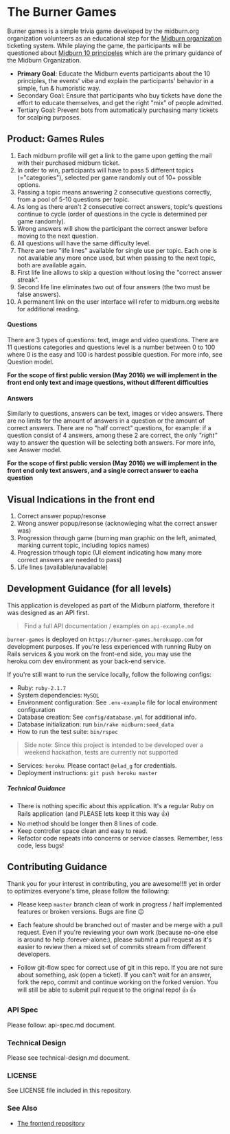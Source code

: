# The Burner Games

Burner games is a simple trivia game developed by the midburn.org organization volunteers as an educational step for the [Midburn organization](http://midburn.org) ticketing system. While playing the game, the participants will be questioned about [Midburn 10 principeles](http://midburn.org/en-ten-principles/) which are the primary guidance of the Midburn Organization.

- **Primary Goal**: Educate the Midburn events participants about the 10 principles, the events' vibe and explain the participants' behavior in a simple, fun & humoristic way.
- Secondary Goal: Ensure that participants who buy tickets have done the effort to educate themselves, and get the right "mix" of people admitted.
- Tertiary Goal: Prevent bots from automatically purchasing many tickets for scalping purposes.

## Product: Games Rules

1. Each midburn profile will get a link to the game upon getting the mail with their purchased midburn ticket.
1. In order to win, participants will have to pass 5 different topics (="categories"), selected per game randomly out of 10+ possible options.
2. Passing a topic means answering 2 consecutive questions correctly, from a pool of 5-10 questions per topic.
3. As long as there aren't 2 consecutive correct answers, topic's questions continue to cycle (order of questions in the cycle is determined per game randomly).
1. Wrong answers will show the participant the correct answer before moving to the next question.
1. All questions will have the same difficulty level.
1. There are two "life lines" available for single use per topic. Each one is not available any more once used, but when passing to the next topic, both are available again.
2. First life line allows to skip a question without losing the "correct answer streak".
3. Second life line eliminates two out of four answers (the two must be false answers).
1. A permanent link on the user interface will refer to midburn.org website for additional reading.

#### Questions
There are 3 types of questions: text, image and video questions. There are 11 questions categories and questions level is a number between 0 to 100 where 0 is the easy and 100 is hardest possible question. For more info, see Question model.

**For the scope of first public version (May 2016) we will implement in the front end only text and image questions, without different difficulties**

#### Answers
Similarly to questions, answers can be text, images or video answers. There are no limits for the amount of answers in a question or the amount of correct answers. There are no "half correct" questions, for example: if a question consist of 4 answers, among these 2 are correct, the only *"right"* way to answer the question will be selecting both answers. For more info, see Answer model.

**For the scope of first public version (May 2016) we will implement in the front end only text answers, and a single correct answer to eacha question**

## Visual Indications in the front end
1. Correct answer popup/resonse
2. Wrong answer popup/resonse (acknowleging what the correct answer was)
3. Progression through game (burning man graphic on the left, animated, marking current topic, including topics names)
4. Progression trhough topic (UI element indicating how many more correct answers are needed to pass)
5. Life lines (available/unavailable)

## Development Guidance (for all levels)

This application is developed as part of the Midburn platform, therefore it was designed as an API first.
> Find a full API documentation / examples on `api-example.md`

`burner-games` is deployed on `https://burner-games.herokuapp.com` for development purposes. If you're less experienced with running Ruby on Rails services & you work on the front-end side, you may use the heroku.com dev environment as your back-end service.

If you're still want to run the service locally, follow the following configs:

- Ruby: `ruby-2.1.7`
- System dependencies: `MySQL`
- Environment configuration: See `.env-example` file for local environment configuration
- Database creation: See `config/database.yml` for additional info.
- Database initialization: run `bin/rake midburn:seed_data`
- How to run the test suite: `bin/rspec`
> Side note: Since this project is intended to be developed over a weekend hackathon, tests are currently not supported

- Services: `heroku`. Please contact `@elad_g` for credentials.
- Deployment instructions: `git push heroku master`

##### Technical Guidance

- There is nothing specific about this application. It's a regular Ruby on Rails application (and PLEASE lets keep it this way :+1:)
- No method should be longer then 8 lines of code.
- Keep controller space clean and easy to read.
- Refactor code repeats into concerns or service classes. Remember, less code, less bugs!

## Contributing Guidance

Thank you for your interest in contributing, you are awesome!!!! yet in order to optimizes everyone's time, please follow the following:

- Please keep `master` branch clean of work in progress / half implemented features or broken versions. Bugs are fine :wink:

- Each feature should be branched out of master and be merge with a pull request. Even if you're reviewing your own work (because no-one else is around to help :forever-alone:), please submit a pull request as it's easier to review then a mixed set of commits stream from different developers.

- Follow git-flow spec for correct use of git in this repo. If you are not sure about something, ask (open a ticket). If you can't wait for an answer, fork the repo, commit and continue working on the forked version. You will still be able to submit pull request to the original repo! :+1: :+1:

### API Spec

Please follow: api-spec.md document.

### Technical Design

Please see technical-design.md document.

### LICENSE

See LICENSE file included in this repository.

### See Also
- [The frontend repository](https://github.com/Midburn/Midburn-Quiz-Frontend/)
